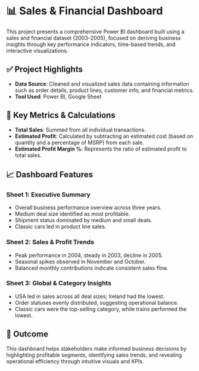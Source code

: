 # 📊 Sales & Financial Dashboard

This project presents a comprehensive Power BI dashboard built using a sales and financial dataset (2003–2005), focused on deriving business insights through key performance indicators, time-based trends, and interactive visualizations.

## ✅ Project Highlights

- **Data Source**: Cleaned and visualized sales data containing information such as order details, product lines, customer info, and financial metrics.
- **Tool Used**: Power BI, Google Sheet

## 📌 Key Metrics & Calculations

- **Total Sales**: Summed from all individual transactions.
- **Estimated Profit**: Calculated by subtracting an estimated cost (based on quantity and a percentage of MSRP) from each sale.
- **Estimated Profit Margin %**: Represents the ratio of estimated profit to total sales.

## 📈 Dashboard Features

### Sheet 1: Executive Summary
- Overall business performance overview across three years.
- Medium deal size identified as most profitable.
- Shipment status dominated by medium and small deals.
- Classic cars led in product line sales.

### Sheet 2: Sales & Profit Trends
- Peak performance in 2004, steady in 2003, decline in 2005.
- Seasonal spikes observed in November and October.
- Balanced monthly contributions indicate consistent sales flow.

### Sheet 3: Global & Category Insights
- USA led in sales across all deal sizes; Ireland had the lowest.
- Order statuses evenly distributed, suggesting operational balance.
- Classic cars were the top-selling category, while trains performed the lowest.

## 🎯 Outcome

This dashboard helps stakeholders make informed business decisions by highlighting profitable segments, identifying sales trends, and revealing operational efficiency through intuitive visuals and KPIs.
